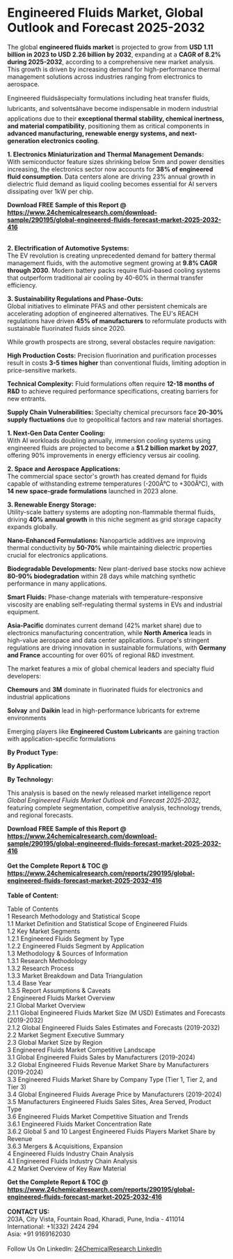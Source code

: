 <h1>Engineered Fluids Market, Global Outlook and Forecast 2025-2032</h1><p>The global <strong>engineered fluids market</strong> is projected to grow from <strong>USD 1.11 billion in 2023 to USD 2.26 billion by 2032</strong>, expanding at a <strong>CAGR of 8.2% during 2025-2032</strong>, according to a comprehensive new market analysis. This growth is driven by increasing demand for high-performance thermal management solutions across industries ranging from electronics to aerospace.</p><p>Engineered fluidsâspecialty formulations including heat transfer fluids, lubricants, and solventsâhave become indispensable in modern industrial applications due to their <strong>exceptional thermal stability, chemical inertness, and material compatibility</strong>, positioning them as critical components in <strong>advanced manufacturing, renewable energy systems, and next-generation electronics cooling</strong>.</p><p><strong>1. Electronics Miniaturization and Thermal Management Demands:</strong><br>
With semiconductor feature sizes shrinking below 5nm and power densities increasing, the electronics sector now accounts for <strong>38% of engineered fluid consumption</strong>. Data centers alone are driving 23% annual growth in dielectric fluid demand as liquid cooling becomes essential for AI servers dissipating over 1kW per chip.</p><div><b>Download FREE Sample of this Report @ 
            <a href="https://www.24chemicalresearch.com/download-sample/290195/global-engineered-fluids-forecast-market-2025-2032-416">
            https://www.24chemicalresearch.com/download-sample/290195/global-engineered-fluids-forecast-market-2025-2032-416</a></b></div><br><p><strong>2. Electrification of Automotive Systems:</strong><br>
The EV revolution is creating unprecedented demand for battery thermal management fluids, with the automotive segment growing at <strong>9.8% CAGR through 2030</strong>. Modern battery packs require fluid-based cooling systems that outperform traditional air cooling by 40-60% in thermal transfer efficiency.</p><p><strong>3. Sustainability Regulations and Phase-Outs:</strong><br>
Global initiatives to eliminate PFAS and other persistent chemicals are accelerating adoption of engineered alternatives. The EU's REACH regulations have driven <strong>45% of manufacturers</strong> to reformulate products with sustainable fluorinated fluids since 2020.</p><p>While growth prospects are strong, several obstacles require navigation:</p><p><strong>High Production Costs:</strong> Precision fluorination and purification processes result in costs <strong>3-5 times higher</strong> than conventional fluids, limiting adoption in price-sensitive markets.</p><p><strong>Technical Complexity:</strong> Fluid formulations often require <strong>12-18 months of R&amp;D</strong> to achieve required performance specifications, creating barriers for new entrants.</p><p><strong>Supply Chain Vulnerabilities:</strong> Specialty chemical precursors face <strong>20-30% supply fluctuations</strong> due to geopolitical factors and raw material shortages.</p><p><strong>1. Next-Gen Data Center Cooling:</strong><br>
With AI workloads doubling annually, immersion cooling systems using engineered fluids are projected to become a <strong>$1.2 billion market by 2027</strong>, offering 90% improvements in energy efficiency versus air cooling.</p><p><strong>2. Space and Aerospace Applications:</strong><br>
The commercial space sector's growth has created demand for fluids capable of withstanding extreme temperatures (-200Â°C to +300Â°C), with <strong>14 new space-grade formulations</strong> launched in 2023 alone.</p><p><strong>3. Renewable Energy Storage:</strong><br> 
Utility-scale battery systems are adopting non-flammable thermal fluids, driving <strong>40% annual growth</strong> in this niche segment as grid storage capacity expands globally.</p><p><strong>Nano-Enhanced Formulations:</strong> Nanoparticle additives are improving thermal conductivity by <strong>50-70%</strong> while maintaining dielectric properties crucial for electronics applications.</p><p><strong>Biodegradable Developments:</strong> New plant-derived base stocks now achieve <strong>80-90% biodegradation</strong> within 28 days while matching synthetic performance in many applications.</p><p><strong>Smart Fluids:</strong> Phase-change materials with temperature-responsive viscosity are enabling self-regulating thermal systems in EVs and industrial equipment.</p><p><strong>Asia-Pacific</strong> dominates current demand (42% market share) due to electronics manufacturing concentration, while <strong>North America</strong> leads in high-value aerospace and data center applications. Europe's stringent regulations are driving innovation in sustainable formulations, with <strong>Germany and France</strong> accounting for over 60% of regional R&amp;D investment.</p><p>The market features a mix of global chemical leaders and specialty fluid developers:</p><p><strong>Chemours</strong> and <strong>3M</strong> dominate in fluorinated fluids for electronics and industrial applications</p><p><strong>Solvay</strong> and <strong>Daikin</strong> lead in high-performance lubricants for extreme environments</p><p>Emerging players like <strong>Engineered Custom Lubricants</strong> are gaining traction with application-specific formulations</p><p><strong>By Product Type:</strong></p><p><strong>By Application:</strong></p><p><strong>By Technology:</strong></p><p>This analysis is based on the newly released market intelligence report <em>Global Engineered Fluids Market Outlook and Forecast 2025-2032</em>, featuring complete segmentation, competitive analysis, technology trends, and regional forecasts.</p><div><b>Download FREE Sample of this Report @ 
            <a href="https://www.24chemicalresearch.com/download-sample/290195/global-engineered-fluids-forecast-market-2025-2032-416">
            https://www.24chemicalresearch.com/download-sample/290195/global-engineered-fluids-forecast-market-2025-2032-416</a></b></div><br><div><b>Get the Complete Report & TOC @ 
            <a href="https://www.24chemicalresearch.com/reports/290195/global-engineered-fluids-forecast-market-2025-2032-416">
            https://www.24chemicalresearch.com/reports/290195/global-engineered-fluids-forecast-market-2025-2032-416</a></b></div><br>
            <b>Table of Content:</b><p>Table of Contents<br />
1 Research Methodology and Statistical Scope<br />
1.1 Market Definition and Statistical Scope of Engineered Fluids<br />
1.2 Key Market Segments<br />
1.2.1 Engineered Fluids Segment by Type<br />
1.2.2 Engineered Fluids Segment by Application<br />
1.3 Methodology & Sources of Information<br />
1.3.1 Research Methodology<br />
1.3.2 Research Process<br />
1.3.3 Market Breakdown and Data Triangulation<br />
1.3.4 Base Year<br />
1.3.5 Report Assumptions & Caveats<br />
2 Engineered Fluids Market Overview<br />
2.1 Global Market Overview<br />
2.1.1 Global Engineered Fluids Market Size (M USD) Estimates and Forecasts (2019-2032)<br />
2.1.2 Global Engineered Fluids Sales Estimates and Forecasts (2019-2032)<br />
2.2 Market Segment Executive Summary<br />
2.3 Global Market Size by Region<br />
3 Engineered Fluids Market Competitive Landscape<br />
3.1 Global Engineered Fluids Sales by Manufacturers (2019-2024)<br />
3.2 Global Engineered Fluids Revenue Market Share by Manufacturers (2019-2024)<br />
3.3 Engineered Fluids Market Share by Company Type (Tier 1, Tier 2, and Tier 3)<br />
3.4 Global Engineered Fluids Average Price by Manufacturers (2019-2024)<br />
3.5 Manufacturers Engineered Fluids Sales Sites, Area Served, Product Type<br />
3.6 Engineered Fluids Market Competitive Situation and Trends<br />
3.6.1 Engineered Fluids Market Concentration Rate<br />
3.6.2 Global 5 and 10 Largest Engineered Fluids Players Market Share by Revenue<br />
3.6.3 Mergers & Acquisitions, Expansion<br />
4 Engineered Fluids Industry Chain Analysis<br />
4.1 Engineered Fluids Industry Chain Analysis<br />
4.2 Market Overview of Key Raw Material</p><div><b>Get the Complete Report & TOC @ 
            <a href="https://www.24chemicalresearch.com/reports/290195/global-engineered-fluids-forecast-market-2025-2032-416">
            https://www.24chemicalresearch.com/reports/290195/global-engineered-fluids-forecast-market-2025-2032-416</a></b></div><br><b>CONTACT US:</b><br>
            203A, City Vista, Fountain Road, Kharadi, Pune, India - 411014<br>
            International: +1(332) 2424 294<br>
            Asia: +91 9169162030 <br><br>
            Follow Us On LinkedIn: <a href="https://www.linkedin.com/company/24chemicalresearch/">24ChemicalResearch LinkedIn</a>